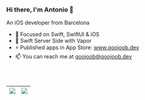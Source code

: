### Hi there, I'm Antonio 👋

An iOS developer from Barcelona

- 🔭 Focused on Swift, SwiftUI & iOS
- 🔨 Swift Server Side with Vapor
- ⚡ Published apps in App Store: www.goojoob.dev
- 📫 You can reach me at goojoob@goojoob.dev

<br/>
<br/>

| <a target="_blank" href="https://goojoob.dev"><img align="center" src="https://github-readme-stats.vercel.app/api?username=goojoob&count_private=true&hide=issues&show_icons=true&theme=dracula" /></a> | <a target="_blank" href="https://goojoob.dev"><img align="center" src="https://github-readme-stats.vercel.app/api/top-langs/?username=goojoob&layout=compact&hide=css" /></a> |
| ------------- | ------------- |
